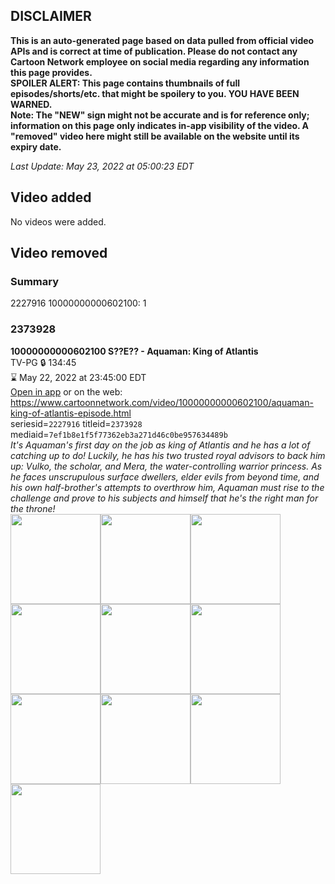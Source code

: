 ## DISCLAIMER
**This is an auto-generated page based on data pulled from official video APIs and is correct at time of publication. Please do not contact any Cartoon Network employee on social media regarding any information this page provides.**  
**SPOILER ALERT: This page contains thumbnails of full episodes/shorts/etc. that might be spoilery to you. YOU HAVE BEEN WARNED.**  
**Note: The "NEW" sign might not be accurate and is for reference only; information on this page only indicates in-app visibility of the video. A "removed" video here might still be available on the website until its expiry date.**  

_Last Update: May 23, 2022 at 05:00:23 EDT_
## Video added
No videos were added.  
## Video removed
### Summary
2227916 10000000000602100: 1  
### 2373928
**10000000000602100 S??E?? - Aquaman: King of Atlantis**  
TV-PG 🔒 134:45  
⌛ May 22, 2022 at 23:45:00 EDT  
[Open in app](https://cnvideo.sercomkc.org/redirector.html?type=cnapp&seriesid=10000000000602100&titleid=2373928&mediaid=7ef1b8e1f5f77362eb3a271d46c0be957634489b) or on the web: https://www.cartoonnetwork.com/video/10000000000602100/aquaman-king-of-atlantis-episode.html  
seriesid=`2227916` titleid=`2373928` mediaid=`7ef1b8e1f5f77362eb3a271d46c0be957634489b`  
_It's Aquaman's first day on the job as king of Atlantis and he has a lot of catching up to do! Luckily, he has his two trusted royal advisors to back him up: Vulko, the scholar, and Mera, the water-controlling warrior princess. As he faces unscrupulous surface dwellers, elder evils from beyond time, and his own half-brother's attempts to overthrow him, Aquaman must rise to the challenge and prove to his subjects and himself that he's the right man for the throne!_  
<a href="https://s3.amazonaws.com/cartoonorchestrator/2373928_001_1280x720.jpg"><img src="https://s3.amazonaws.com/cartoonorchestrator/2373928_001_640x360.jpg" height="144px" /></a><a href="https://s3.amazonaws.com/cartoonorchestrator/2373928_002_1280x720.jpg"><img src="https://s3.amazonaws.com/cartoonorchestrator/2373928_002_640x360.jpg" height="144px" /></a><a href="https://s3.amazonaws.com/cartoonorchestrator/2373928_003_1280x720.jpg"><img src="https://s3.amazonaws.com/cartoonorchestrator/2373928_003_640x360.jpg" height="144px" /></a><a href="https://s3.amazonaws.com/cartoonorchestrator/2373928_004_1280x720.jpg"><img src="https://s3.amazonaws.com/cartoonorchestrator/2373928_004_640x360.jpg" height="144px" /></a><a href="https://s3.amazonaws.com/cartoonorchestrator/2373928_005_1280x720.jpg"><img src="https://s3.amazonaws.com/cartoonorchestrator/2373928_005_640x360.jpg" height="144px" /></a><a href="https://s3.amazonaws.com/cartoonorchestrator/2373928_006_1280x720.jpg"><img src="https://s3.amazonaws.com/cartoonorchestrator/2373928_006_640x360.jpg" height="144px" /></a><a href="https://s3.amazonaws.com/cartoonorchestrator/2373928_007_1280x720.jpg"><img src="https://s3.amazonaws.com/cartoonorchestrator/2373928_007_640x360.jpg" height="144px" /></a><a href="https://s3.amazonaws.com/cartoonorchestrator/2373928_008_1280x720.jpg"><img src="https://s3.amazonaws.com/cartoonorchestrator/2373928_008_640x360.jpg" height="144px" /></a><a href="https://s3.amazonaws.com/cartoonorchestrator/2373928_009_1280x720.jpg"><img src="https://s3.amazonaws.com/cartoonorchestrator/2373928_009_640x360.jpg" height="144px" /></a><a href="https://s3.amazonaws.com/cartoonorchestrator/2373928_010_1280x720.jpg"><img src="https://s3.amazonaws.com/cartoonorchestrator/2373928_010_640x360.jpg" height="144px" /></a>
